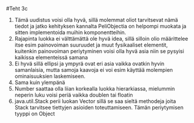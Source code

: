 #Teht 3c
1.  Tämä uudistus voisi olla hyvä, sillä molemmat oliot tarvitsevat nämä tiedot ja jatko kehityksen kannalta PeliObjectia on helpompi muokata ja sitten implementoida muihin komponentteihin.
2. Rajapinta luokka ei välttämättä ole hyvä idea, sillä silloin olio määrittelee itse esim painovoiman suuruudet ja muut fysikaaliset elementit, kuitenkin painovoiman periytyminen voisi olla hyvä asia niin se pysyisi kaikissa elementeissä samana
3. Ei hyvä sillä ellipsi ja ympyrä ovat eri asia vaikka ovatkin hyvin samanlaisia, mutta samoja kaavoja ei voi esim käyttää molempien ominaisuuksien laskemiseen.
4. Sama kuin ylempänä
5. Number saattaa olla liian korkealla luokka hierarkiassa, mielummin neperin luku voisi periä vaikka doublen tai floatin
6. java.util.Stack perii luokan Vector sillä se saa sieltä methodeja joita Stack tarvitsee tiettyjen asioiden toteuttamiseen.
Tämän periytymisen tyyppi on Object